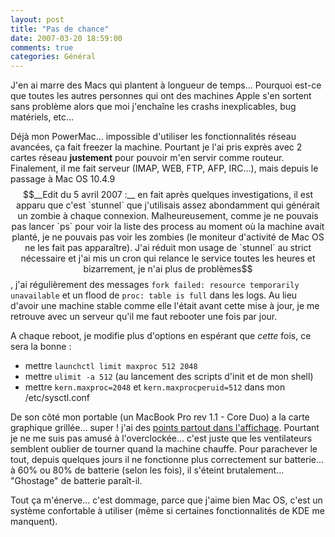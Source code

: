 ```yaml
---
layout: post
title: "Pas de chance"
date: 2007-03-20 18:59:00
comments: true
categories: Général
---
```

J'en ai marre des Macs qui plantent à longueur de temps... Pourquoi est-ce que toutes les autres personnes qui ont des machines Apple s'en sortent sans problème alors que moi j'enchaîne les crashs inexplicables, bug matériels, etc...

<!-- more -->

Déjà mon PowerMac... impossible d'utiliser les fonctionnalités réseau avancées, ça fait freezer la machine. Pourtant je l'ai pris exprès avec 2 cartes réseau __justement__ pour pouvoir m'en servir comme routeur. Finalement, il me fait serveur (IMAP, WEB, FTP, AFP, IRC...), mais depuis le passage à Mac OS 10.4.9$$__Edit du 5 avril 2007 :__ en fait après quelques investigations, il est apparu que c'est `stunnel` que j'utilisais assez abondamment qui générait un zombie à chaque connexion. Malheureusement, comme je ne pouvais pas lancer `ps` pour voir la liste des process au moment où la machine avait planté, je ne pouvais pas voir les zombies (le moniteur d'activité de Mac OS ne les fait pas apparaître). J'ai réduit mon usage de `stunnel` au strict nécessaire et j'ai mis un cron qui relance le service toutes les heures et bizarrement, je n'ai plus de problèmes$$, j'ai régulièrement des messages `fork failed: resource temporarily unavailable` et un flood de `proc: table is full` dans les logs. Au lieu d'avoir une machine stable comme elle l'était avant cette mise à jour, je me retrouve avec un serveur qu'il me faut rebooter une fois par jour.

A chaque reboot, je modifie plus d'options en espérant que _cette_ fois, ce sera la bonne :

*   mettre `launchctl limit maxproc 512 2048`
*   mettre `ulimit -a 512` (au lancement des scripts d'init et de mon shell)
*   mettre `kern.maxproc=2048` et `kern.maxprocperuid=512` dans mon /etc/sysctl.conf

De son côté mon portable (un MacBook Pro rev 1.1 - Core Duo) a la carte graphique grillée... super ! j'ai des [points partout dans l'affichage](/mind/public/screenshots/bugs.png). Pourtant je ne me suis pas amusé à l'overclockée... c'est juste que les ventilateurs semblent oublier de tourner quand la machine chauffe. Pour parachever le tout, depuis quelques jours il ne fonctionne plus correctement sur batterie... à 60% ou 80% de batterie (selon les fois), il s'éteint brutalement... "Ghostage" de batterie paraît-il.

Tout ça m'énerve... c'est dommage, parce que j'aime bien Mac OS, c'est un système confortable à utiliser (même si certaines fonctionnalités de KDE me manquent).
